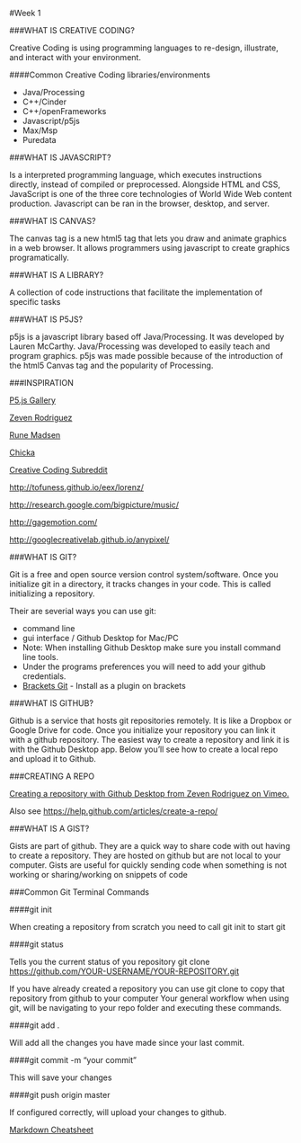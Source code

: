 #Week 1

###WHAT IS CREATIVE CODING?

Creative Coding is using programming languages to re-design, illustrate, and interact with your environment.

####Common Creative Coding libraries/environments

* Java/Processing
* C++/Cinder
* C++/openFrameworks
* Javascript/p5js
* Max/Msp
* Puredata

###WHAT IS JAVASCRIPT?  

Is a interpreted programming language, which executes instructions directly, instead of compiled or preprocessed. Alongside HTML and CSS, JavaScript is one of the three core technologies of World Wide Web content production. Javascript can be ran in the browser, desktop, and server.

###WHAT IS CANVAS?

The canvas tag is a new html5 tag that lets you draw and animate graphics in a web browser. It allows programmers using javascript to create graphics programatically.

###WHAT IS A LIBRARY?

A collection of code instructions that facilitate the implementation of specific tasks

###WHAT IS P5JS?

p5js is a javascript library based off Java/Processing. It was developed by Lauren McCarthy. Java/Processing was developed to easily teach and program graphics. p5js was made possible because of the introduction of the html5 Canvas tag and the popularity of Processing.

###INSPIRATION

[P5.js Gallery](https://p5js.org/gallery/h)

[Zeven Rodriguez](http://www.howlinwolves.com)

[Rune Madsen](https://runemadsen.com/)

[Chicka](http://www.imagima.com/)

[Creative Coding Subreddit](https://www.reddit.com/r/creativecoding/)

http://tofuness.github.io/eex/lorenz/

http://research.google.com/bigpicture/music/

http://gagemotion.com/

http://googlecreativelab.github.io/anypixel/

###WHAT IS GIT?

Git is a free and open source version control system/software. Once you initialize git in a directory, it tracks changes in your code. This is called initializing a repository.

Their are severial ways you can use git:

* command line
* gui interface / Github Desktop for Mac/PC
 * Note: When installing Github Desktop make sure you install command line tools.
 * Under the programs preferences you will need to add your github credentials.
* [Brackets Git](https://github.com/zaggino/brackets-git) - Install as a plugin on brackets

###WHAT IS GITHUB?

Github is a service that hosts git repositories remotely. It is like a Dropbox or Google Drive for code. Once you initialize your repository you can link it with a github repository. The easiest way to create a repository and link it is with the Github Desktop app. Below you’ll see how to create a local repo and upload it to Github.

###CREATING A REPO

[Creating a repository with Github Desktop from Zeven Rodriguez on Vimeo.](https://vimeo.com/179796579 )

Also see https://help.github.com/articles/create-a-repo/

###WHAT IS A GIST?

Gists are part of github. They are a quick way to share code with out having to create a repository. They are hosted on github but are not local to your computer. Gists are useful for quickly sending code when something is not working or sharing/working on snippets of code


###Common Git Terminal Commands

####git init

When creating a repository from scratch you need to call git init to start git

####git status

Tells you the current status of you repository
git clone https://github.com/YOUR-USERNAME/YOUR-REPOSITORY.git

If you have already created a repository you can use git clone to copy that repository from github to your computer
Your general workflow when using git, will be navigating to your repo folder and executing these commands.

####git add .

Will add all the changes you have made since your last commit.

####git commit -m “your commit”

This will save your changes

####git push origin master

If configured correctly, will upload your changes to github.


[Markdown Cheatsheet](https://github.com/adam-p/markdown-here/wiki/Markdown-Cheatsheet)


